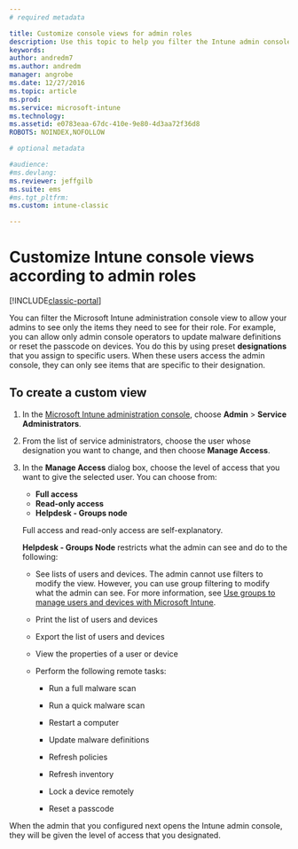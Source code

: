 ```yaml
---
# required metadata

title: Customize console views for admin roles 
description: Use this topic to help you filter the Intune admin console view to allow your admins to see only the items they need for their role.
keywords:
author: andredm7
ms.author: andredm
manager: angrobe
ms.date: 12/27/2016
ms.topic: article
ms.prod:
ms.service: microsoft-intune
ms.technology:
ms.assetid: e0783eaa-67dc-410e-9e80-4d3aa72f36d8ROBOTS: NOINDEX,NOFOLLOW

# optional metadata

#audience:
#ms.devlang:
ms.reviewer: jeffgilb
ms.suite: ems
#ms.tgt_pltfrm:
ms.custom: intune-classic

---
```


# Customize Intune console views according to admin roles

[!INCLUDE[classic-portal](../includes/classic-portal.md)]

You can filter the Microsoft Intune administration console view to allow your admins to see only the items they need to see for their role. For example, you can allow only admin console operators to update malware definitions or reset the passcode on devices. You do this by using preset **designations** that you assign to specific users. When these users access the admin console, they can only see items that are specific to their designation.

## To create a custom view

1.  In the [Microsoft Intune administration console](https://manage.microsoft.com), choose **Admin** &gt; **Service Administrators**.

2.  From the list of service administrators, choose the user whose designation you want to change, and then choose **Manage Access**.

3.  In the **Manage Access** dialog box, choose the level of access that you want to give the selected user. You can choose from:

    -   **Full access**
    -   **Read-only access**
    -   **Helpdesk - Groups node**

    Full access and read-only access are self-explanatory. <!--- **Helpdesk - Groups Node** allows users to choose from one of the following designations that provide custom levels of access to the Intune admin console:--->

    **Helpdesk - Groups Node** restricts what the admin can see and do to the following:

    -   See lists of users and devices. The admin cannot use filters to modify the view. However, you can use group filtering to modify what the admin can see. For more information, see [Use groups to manage users and devices with Microsoft Intune](use-groups-to-manage-users-and-devices-with-microsoft-intune.md).

    -   Print the list of users and devices

    -   Export the list of users and devices

    -   View the properties of a user or device

    -   Perform the following remote tasks:

        -   Run a full malware scan

        -   Run a quick malware scan

        -   Restart a computer

        -   Update malware definitions

        -   Refresh policies

        -   Refresh inventory

        -   Lock a device remotely

        -   Reset a passcode

When the admin that you configured next opens the Intune admin console, they will be given the level of access that you designated.
